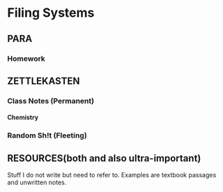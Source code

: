 # Filing Systems
## PARA
### Homework
## ZETTLEKASTEN
### Class Notes (Permanent)
#### Chemistry
### Random Sh!t (Fleeting)
## RESOURCES(both and also ultra-important)
Stuff I do not write but need to refer to. Examples are textbook passages and unwritten notes.